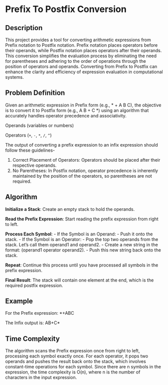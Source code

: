 # Prefix To Postfix Conversion

## Description

This project provides a tool for converting arithmetic expressions from Prefix notation to Postfix notation. Prefix notation places operators before their operands, while Postfix notation places operators after their operands. This conversion simplifies the evaluation process by eliminating the need for parentheses and adhering to the order of operations through the position of operators and operands. Converting from Prefix to Postfix can enhance the clarity and efficiency of expression evaluation in computational systems.


## Problem Definition

Given an arithmetic expression in Prefix form (e.g., * + A B C), the objective is to convert it to Postfix form (e.g., A B + C *) using an algorithm that accurately handles operator precedence and associativity.

Operands (variables or numbers)

Operators (`+`, `-`, `*`, `/`, `^`)

The output of converting a prefix expression to an infix expression should follow these guidelines-
   1. Correct Placement of Operators: Operators should be placed after their respective operands.
   2. No Parentheses: In Postfix notation, operator precedence is inherently maintained by the position of the operators, so parentheses are not required.


## Algorithm

**Initialize a Stack**: Create an empty stack to hold the operands.

**Read the Prefix Expression**: Start reading the prefix expression from right to left.

**Process Each Symbol**:
    - If the Symbol is an Operand:
            - Push it onto the stack.
    - If the Symbol is an Operator:
            - Pop the top two operands from the stack. Let’s call them operand1 and operand2.
            - Create a new string in the format: (operand1 operator operand2).
            - Push this new string back onto the stack.
            
**Repeat**: Continue this process until you have processed all symbols in the prefix expression.

**Final Result**: The stack will contain one element at the end, which is the required postfix expression.


## Example

For the Prefix expression: *+ABC

The Infix output is: AB+C*


## Time Complexity

The algorithm scans the Prefix expression once from right to left, processing each symbol exactly once. For each operator, it pops two operands and pushes the result back onto the stack, which involves constant-time operations for each symbol. Since there are n symbols in the expression, the time complexity is O(n), where n is the number of characters in the input expression.